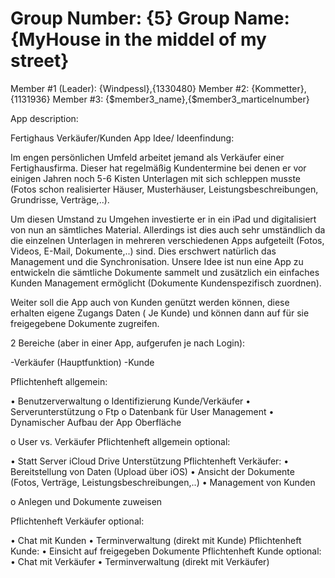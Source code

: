 Group Number: {5}
Group Name: {MyHouse in the middel of my street}
=======

Member #1 (Leader): {Windpessl},{1330480}
Member #2: {Kommetter},{1131936}
Member #3: {$member3_name},{$member3_marticelnumber}


App description:

Fertighaus Verkäufer/Kunden App Idee/ Ideenfindung:

Im engen persönlichen Umfeld arbeitet jemand als Verkäufer einer Fertighausfirma. Dieser hat regelmäßig Kundentermine bei denen er vor einigen Jahren noch 5-6 Kisten Unterlagen mit sich schleppen musste (Fotos schon realisierter Häuser, Musterhäuser, Leistungsbeschreibungen, Grundrisse, Verträge,..).

Um diesen Umstand zu Umgehen investierte er in ein iPad und digitalisiert von nun an sämtliches Material. Allerdings ist dies auch sehr umständlich da die einzelnen Unterlagen in mehreren verschiedenen Apps aufgeteilt (Fotos, Videos, E-Mail, Dokumente,..) sind. Dies erschwert natürlich das Management und die Synchronisation.
Unsere Idee ist nun eine App zu entwickeln die sämtliche Dokumente sammelt und zusätzlich ein einfaches Kunden Management ermöglicht (Dokumente Kundenspezifisch zuordnen).

Weiter soll die App auch von Kunden genützt werden können, diese erhalten eigene Zugangs Daten ( Je Kunde) und können dann auf für sie freigegebene Dokumente zugreifen.



2 Bereiche (aber in einer App, aufgerufen je nach Login):

-Verkäufer (Hauptfunktion)
-Kunde


Pflichtenheft allgemein:

• Benutzerverwaltung
o Identifizierung Kunde/Verkäufer
• Serverunterstützung 
o Ftp
o Datenbank für User Management
• Dynamischer Aufbau der App Oberfläche


o User vs. Verkäufer Pflichtenheft allgemein optional:

• Statt Server iCloud Drive Unterstützung Pflichtenheft Verkäufer:
• Bereitstellung von Daten (Upload über iOS)
• Ansicht der Dokumente (Fotos, Verträge, Leistungsbeschreibungen,..)
• Management von Kunden

o Anlegen und Dokumente zuweisen
    
Pflichtenheft Verkäufer optional:

• Chat mit Kunden
• Terminverwaltung (direkt mit Kunde) Pflichtenheft Kunde:
• Einsicht auf freigegeben Dokumente Pflichtenheft Kunde optional:
• Chat mit Verkäufer
• Terminverwaltung (direkt mit Verkäufer)
